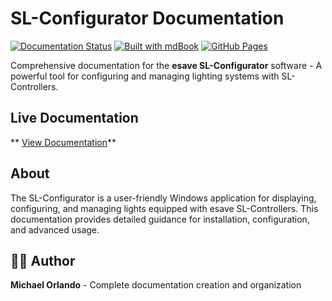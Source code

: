 # SL-Configurator Documentation

[![Documentation Status](https://img.shields.io/badge/docs-live-brightgreen)](https://lazer-mic.github.io/SL-Configurator-Docs/)
[![Built with mdBook](https://img.shields.io/badge/built%20with-mdBook-blue)](https://github.com/rust-lang/mdBook)
[![GitHub Pages](https://img.shields.io/badge/hosted-GitHub%20Pages-222222)](https://pages.github.com/)

Comprehensive documentation for the **esave SL-Configurator** software - A powerful tool for configuring and managing lighting systems with SL-Controllers.

## Live Documentation

** [View Documentation](https://lazer-mic.github.io/SL-Configurator-Docs/)**

##  About

The SL-Configurator is a user-friendly Windows application for displaying, configuring, and managing lights equipped with esave SL-Controllers. This documentation provides detailed guidance for installation, configuration, and advanced usage.


## 👨‍💻 Author

**Michael Orlando** - Complete documentation creation and organization